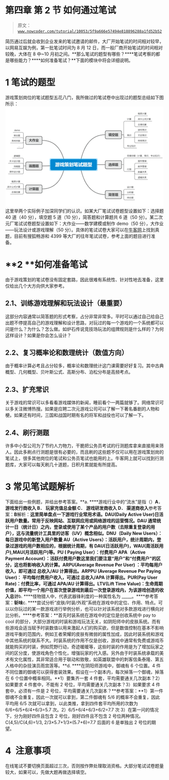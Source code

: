 # 第四章 第 2 节 如何通过笔试

> 原文：[`www.nowcoder.com/tutorial/10053/5f9a666e57494e818896288a1fd52b52`](https://www.nowcoder.com/tutorial/10053/5f9a666e57494e818896288a1fd52b52)

简历通过后就会收到企业发来的笔试邀请的邮件，大厂开始笔试的时间相对较早，以网易互娱为例，第一批笔试时间为 8 月 12 日，而一般厂商开始笔试的时间相对较晚，大体在 8 中~10 月初之间。**那么笔试的题型有哪些？****笔试考察的都是哪些能力？****如何准备笔试？**下面的模块中将会详细说明。

# **1 笔试的题型**

游戏策划岗位的笔试题型五花八门，我所做过的笔试卷中出现过的题型总结如下图所示：![](img/d801d4fad11d9b1b373d6160883b5372.png)这里举两个实际例子加深同学们的认识。如某大厂笔试试卷题型设置如下：选择题 40 道（40 分），填空题 5 道（10 分），简答题和计算题共 6 道（50 分）。某二次元厂笔试试卷题型设置如下：大作业——数学建模或制作 demo（50 分），大作业——玩法设计或游戏理解（50 分）。具体的笔试试卷大家可以在[牛客网](https://www.nowcoder.com/contestRoom)上找到真题，目前有搜狐畅游和 4399 等大厂的往年笔试试卷，参考上面的题目进行准备。

# **2 ****如何准备笔试**

由于游戏策划的笔试卷没有固定套路，因此很难有系统性、针对性地去准备，这里仅给出几个大方向供大家参考。

## 2.1、训练游戏理解和玩法设计（最重要）

这部分内容通常以简答题的形式考察，占分非常非常多。平时可以通过自己给自己出题不停提高自己的游戏理解和设计思路，对玩过的每一个游戏的一个系统都可以问是什么？为什么？怎么做。如炉石传说竞技场玩法的组牌规则是什么样的？为何这样设计？如果是你会怎么设计？

## 2.2、复习概率论和数理统计（数值方向）

由于概率计算必考且占分较多，概率论和数理统计这门课需要好好复习。其中古典概型、几何概型、贝叶斯公式、高斯分布、泊松分布是高频考点。

## 2.3、扩充常识

关于游戏的常识可以多看看游戏媒体的新闻，睡前看个一两篇就够了。网络常识可以多关注微博热搜。如果是应聘二次元游戏公司可以了解一下著名番剧的人物和梗。如果还有时间，三国和战国时期有名的将军和战役也可以了解一下。

## 2.4、刷行测题

许多中小型公司为了节约人力物力，干脆把公务员考试的行测题库拿来直接用来筛人。因此多刷点行测题是很有必要的，而且刷的这些题不仅可以用在游戏策划岗的笔试上，很多其他岗位的笔试和公务员笔试也能用的上。牛客网上就可以找到行测题库，大家可以每天刷几十道题，日积月累就能有所提高。

# 3 常见笔试题解析

下面给出一些例题，并给出参考答案。**a. ****游戏行业中的“流水”是指（）**A． 游戏发行商收入 B． 玩家充值总金额 C． 游戏研发商收入 D． 渠道商收入**参考答案：**B**解析：**这里简单盘点一下游戏行业常用术语。DAU(Daily Active User)日活跃用户数量。常用于反映网站、互联网应用或网络游戏的运营情况。DAU 通常统计一日（统计日）之内，登录或使用了某个产品的用户数（去除重复登录的用户），这与流量统计工具里的访客（UV）概念相似。DNU（Daily New Users）： 每日游戏中的新登入用户数量 AU（Active Users）：活跃用户，统计周期内，登录过游戏的用户数相应的，根据统计周期，有 DAU(日活跃用户)，WAU(周活跃用户),MAU(月活跃用户)等。PU ( Paying User）：付费用户 APA（Active Payment Account）：活跃付费用户数这里我们要注意“用户”和“付费用户”的区分，这也将影响收入的计算。ARPU(Average Revenue Per User) ：平均每用户收入，即可通过 总收入/AU 计算得出。ARPPU (Average Revenue Per Paying User)： 平均每付费用户收入，可通过 总收入/APA 计算得出。PUR(Pay User Rate)：付费比率，可通过 APA/AU 计算得出。LTV(Lift Time Value)：生命周期价值，即平均一个用户在首次登录游戏到最后一次登录游戏内，为该游戏创造的收入总计**b. ****怪物猎人中，代表武器锋利度的一种属性名为 _____。****参考答案：**斩味**c. ****尝试分析“皮肤/时装/外观”系统在游戏中的定位、作用、特点。可以以你玩过的某一款游戏进行举例分析，也可以针对该系统对多款游戏进行横向对比分析。****参考答案：**首先时装系统在游戏中的定位是创收系统中 pay to cool 的部分，大部分游戏的时装和游戏玩法无关，如阴阳师中的皮肤系统。而有些游戏会适当赋予时装数值以用来激起人们的购买欲，但是数值控制在基本不影响游戏平衡的范围内，例如王者荣耀的皮肤有微弱的属性加成，因此时装系统和游戏中其他系统的联系不大。时装系统的作用不仅是创收，游戏中通常有免费或游戏币就能购买的时装，例如荒野行动，奇迹暖暖等，这些时装的作用是为了增加玩家之间的区分度，使游戏角色个性化，增强玩家的代入感。另外由于时装系统承载的美术有文化属性，其非常适合用于联动和致敬，如英雄联盟中的刺客信条泰隆、第五人格中的杂技演员雨宫莲等。**d. ****在阴阳师游戏中，御魂有 6 个位置。4 件不同位置的御魂可以获得套装效果。假设在一个副本内，每次掉落一个御魂，掉落在 6 个位置中概率相同。**1）要集齐一套 4 件套，平均需要通关几次副本？2）如果要求 4 件套中，不能有 2 号位，平均需要通关几次副本？3）如果要求 4 件套中，必须有一件是 2 号位，平均需要通关几次副本？**参考答案：**1）第一件御魂不会重复，因此一次就可以拿到，第二件御魂有 5/6 的概率不会重复，因此平均用 6/5 次就可以拿到，以此类推，拿到四件套平均所用的次数为 6/6+6/5+6/4+6/3=5.7 次。2）6/5+6/4+6/3+6/2=7.7 次 3）在第一问的情况下，分为刚好四件且包含 2 号位，刚好四件且不包含 2 号位两种情况。C(4,5)/C(4,6)=1/3, 2/3×5.7+1/3×(5.7+6)=7.7 后面的 6 是单独出 2 号位的期望。

# 4  注意事项

在线笔试不要切换页面超过三次，否则按作弊处理取消资格。大部分笔试试卷题量较大，如果可以，先做大题再做选择填空。